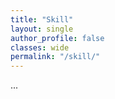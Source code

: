 ```yaml
---
title: "Skill"   
layout: single
author_profile: false 
classes: wide
permalink: "/skill/"  
---
```


...
